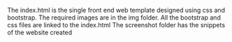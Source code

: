 The index.html is the single front end web template designed using css and bootstrap. The required images are in the img folder. All the bootstrap and css files are linked to the index.html
The screenshot folder has the snippets of the website created


